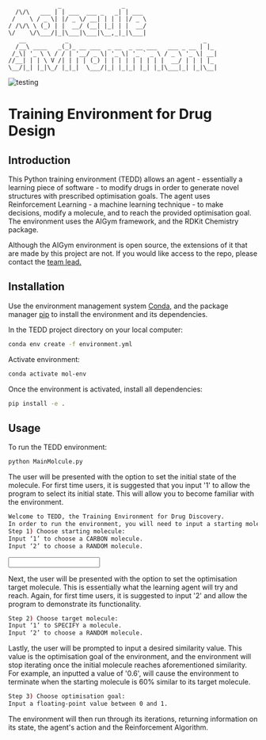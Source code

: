 ```
              _                 _      
  /\/\   ___ | | ___  ___ _   _| | ___ 
 /    \ / _ \| |/ _ \/ __| | | | |/ _ \
/ /\/\ \ (_) | |  __/ (__| |_| | |  __/
\/    \/\___/|_|\___|\___|\__,_|_|\___|
   __           _                                      _   
  /__\ ____   _(_)_ __ ___  _ __  _ __ ___   ___ _ __ | |_ 
 /_\| '_ \ \ / / | '__/ _ \| '_ \| '_ ` _ \ / _ \ '_ \| __|
//__| | | \ V /| | | | (_) | | | | | | | | |  __/ | | | |_ 
\__/|_| |_|\_/ |_|_|  \___/|_| |_|_| |_| |_|\___|_| |_|\__|

```                                                        
![testing](https://github.com/robmacc/capstone-molecule-environment/workflows/testing/badge.svg)

# Training Environment for Drug Design 

## Introduction 
This Python training environment (TEDD) allows an agent - essentially a learning piece of software - to modify drugs in order to generate novel structures with prescribed optimisation goals. The agent uses Reinforcement Learning - a machine learning technique - to make decisions, modify a molecule, and to reach the provided optimisation goal. The environment uses the AIGym framework, and the RDKit Chemistry package. 


Although the AIGym environment is open source, the extensions of it that are made by this project are not. If you would like access to the repo, please contact the [team lead.](mailto:MLSLUK002@myuct.ac.za)

## Installation
Use the environment management system [Conda,](https://docs.conda.io/projects/conda/en/latest/user-guide/install/)
and the package manager [pip](https://pip.pypa.io/en/stable/) to install the environment and its dependencies. 

In the TEDD project directory on your local computer:
```bash
conda env create -f environment.yml
```
Activate environment:
```bash
conda activate mol-env
```

Once the environment is activated, install all dependencies: 
```bash
pip install -e .
```

## Usage
To run the TEDD environment:
```bash
python MainMolcule.py
```

The user will be presented with the option to set the initial state of the molecule.  For first time users, it is suggested that you input '1' to allow the program to select its initial state. This will allow you to become familiar with the environment. 
```bash
Welcome to TEDD, the Training Environment for Drug Discovery.
In order to run the environment, you will need to input a starting molecule, a target molecule and an optimisation goal.
Step 1) Choose starting molecule: 
Input ‘1’ to choose a CARBON molecule.
Input ‘2’ to choose a RANDOM molecule.

```
<input type="text" id="name" name="name"/>

Next, the user will be presented with the option to set the optimisation target molecule. This is essentially what the learning agent will try and reach. Again, for first time users, it is suggested to input '2' and allow the program to demonstrate its functionality. 
```bash
Step 2) Choose target molecule: 
Input ‘1’ to SPECIFY a molecule.
Input ‘2’ to choose a RANDOM molecule.
```

Lastly, the user will be prompted to input a desired similarity value. This value is the optimisation goal of the environment, and the environment will stop iterating once the initial molecule reaches aforementioned similarity. For example, an inputted a value of '0.6', will cause the environment to terminate when the starting molecule is 60% similar to its target molecule. 
```bash
Step 3) Choose optimisation goal: 
Input a floating-point value between 0 and 1.
```

The environment will then run through its iterations, returning information on its state, the agent's action and the Reinforcement Algorithm. 
